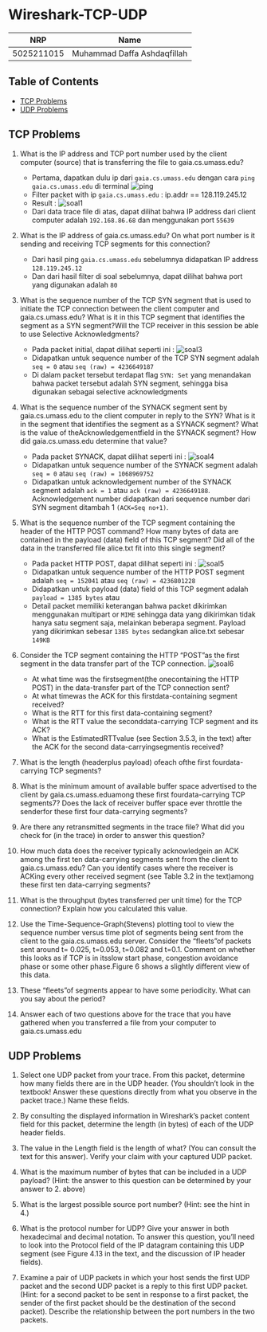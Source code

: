 # Wireshark-TCP-UDP


| NRP | Name |
| --- | --- |
| 5025211015 | Muhammad Daffa Ashdaqfillah |

## Table of Contents
  - [TCP Problems](#tcp-problems)
  - [UDP Problems](#udp-problems)

## TCP Problems
1. What is the IP address and TCP port number used by the client computer (source) that is transferring the file to gaia.cs.umass.edu?
    - Pertama, dapatkan dulu ip dari `gaia.cs.umass.edu` dengan cara `ping gaia.cs.umass.edu` di terminal
      ![ping](/img/0.png)
    - Filter packet with ip `gaia.cs.umass.edu` : ip.addr == 128.119.245.12
    - Result :
        ![soal1](/img/1.png)
    - Dari data trace file di atas, dapat dilihat bahwa IP address dari client computer adalah `192.168.86.68` dan menggunakan port `55639`

2. What is the IP address of gaia.cs.umass.edu? On what port number is it sending and receiving TCP segments for this connection?
    - Dari hasil ping `gaia.cs.umass.edu` sebelumnya didapatkan IP address `128.119.245.12`
    - Dan dari hasil filter di soal sebelumnya, dapat dilihat bahwa port yang digunakan adalah `80`

3. What is the sequence number of the TCP SYN segment that is used to initiate the TCP connection between the client computer and gaia.cs.umass.edu? What is it in this TCP segment that identifies the segment as a SYN segment?Will the TCP receiver in this session be able to use Selective Acknowledgments?
    - Pada packet initial, dapat dilihat seperti ini :
        ![soal3](/img/3.png)
    - Didapatkan untuk sequence number of the TCP SYN segment adalah `seq = 0` atau `seq (raw) = 4236649187`
    - Di dalam packet tersebut terdapat flag `SYN: Set` yang menandakan bahwa packet tersebut adalah SYN segment, sehingga bisa digunakan sebagai selective acknowledgments

4. What is the sequence number of the SYNACK segment sent by gaia.cs.umass.edu to the client computer in reply to the SYN? What is it in the segment that identifies the segment as a SYNACK segment? What is the value of theAcknowledgementfield in the SYNACK segment? How did gaia.cs.umass.edu determine that value?
    - Pada packet SYNACK, dapat dilihat seperti ini :
        ![soal4](/img/4.png)
    - Didapatkan untuk sequence number of the SYNACK segment adalah `seq = 0` atau `seq (raw) = 1068969752`
    - Didapatkan untuk acknowledgement number of the SYNACK segment adalah `ack = 1` atau `ack (raw) = 4236649188`. Acknowledgement number didapatkan dari sequence number dari SYN segment ditambah 1 `(ACK=Seq no+1)`. 

5. What is the sequence number of the TCP segment containing the header of the HTTP POST command? How many bytes of data are contained in the payload (data) field of this TCP segment? Did all of the data in the transferred file alice.txt fit into this single segment?
    - Pada packet HTTP POST, dapat dilihat seperti ini :
        ![soal5](/img/5.png)
    - Didapatkan untuk sequence number of the HTTP POST segment adalah `seq = 152041` atau `seq (raw) = 4236801228`
    - Didapatkan untuk payload (data) field of this TCP segment adalah `payload = 1385 bytes` atau 
    - Detail packet memiliki keterangan bahwa packet dikirimkan menggunakan multipart or `MIME` sehingga data yang dikirimkan tidak hanya satu segment saja, melainkan beberapa segment. Payload yang dikirimkan sebesar `1385 bytes` sedangkan alice.txt sebesar `149KB`

6. Consider the TCP segment containing the HTTP “POST”as the first segment in the data transfer part of the TCP connection.
    ![soal6](/img/6.png)
    - At what time was the firstsegment(the onecontaining the HTTP POST) in the data-transfer part of the TCP connection sent?
    - At what timewas the ACK for this firstdata-containing segment received?
    - What is the RTT for this first data-containing segment?
    - What is the RTT value the seconddata-carrying TCP segment and its ACK?
    - What is the EstimatedRTTvalue (see Section 3.5.3, in the text) after the ACK for the second data-carryingsegmentis received?

7. What is the length (headerplus payload) ofeach ofthe first fourdata-carrying TCP segments?

8. What is the minimum amount of available buffer space advertised to the client by gaia.cs.umass.eduamong these first fourdata-carrying TCP segments7? Does the lack of receiver buffer space ever throttle the senderfor these first four data-carrying segments?

9. Are there any retransmitted segments in the trace file? What did you check for (in the trace) in order to answer this question?

10. How much data does the receiver typically acknowledgein an ACK among the first ten data-carrying segments sent from the client to gaia.cs.umass.edu? Can you identify cases where the receiver is ACKing every other received segment (see Table 3.2 in the text)among these first ten data-carrying segments?

11. What is the throughput (bytes transferred per unit time) for the TCP connection? Explain how you calculated this value.

12. Use the Time-Sequence-Graph(Stevens) plotting tool to view the sequence number versus time plot of segments being sent from the client to the gaia.cs.umass.edu server. Consider the “fleets”of packets sent around t= 0.025, t=0.053, t=0.082 and t=0.1. Comment on whether this looks as if TCP is in itsslow start phase, congestion avoidance phase or some other phase.Figure 6 shows a slightly different view of this data.

13. These “fleets”of segments appear to have some periodicity. What can you say about the period?

14. Answer each of two questions above for the trace that you have gathered when 
you transferred a file from your computer to gaia.cs.umass.edu

## UDP Problems
1. Select one UDP packet from your trace. From this packet, determine how many fields there are in the UDP header. (You shouldn’t look in the textbook! Answer these questions directly from what you observe in the packet trace.) Name these fields.

2. By consulting the displayed information in Wireshark’s packet content field for this packet, determine the length (in bytes) of each of the UDP header fields.

3. The value in the Length field is the length of what? (You can consult the text for this answer). Verify your claim with your captured UDP packet.

4. What is the maximum number of bytes that can be included in a UDP payload? (Hint: the answer to this question can be determined by your answer to 2. above)

5. What is the largest possible source port number? (Hint: see the hint in 4.)

6. What is the protocol number for UDP? Give your answer in both hexadecimal and decimal notation. To answer this question, you’ll need to look into the Protocol field of the IP datagram containing this UDP segment (see Figure 4.13 in the text, and the discussion of IP header fields).

7. Examine a pair of UDP packets in which your host sends the first UDP packet and the second UDP packet is a reply to this first UDP packet. (Hint: for a second packet to be sent in response to a first packet, the sender of the first packet should be the destination of the second packet). Describe the relationship between the port numbers in the two packets.